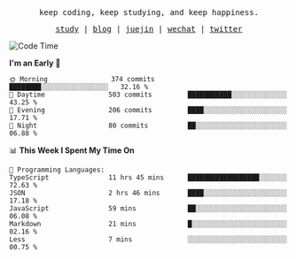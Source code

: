 <p align="center">
  <samp>
    <span>keep coding, keep studying, and keep happiness.</span>
  </samp>
</p>

<p align="center">
  <samp>
    <a href="https://github.com/ouduidui/fe-study">study</a> |
    <a href="https://deweyou.me">blog</a>  |
    <a href="https://juejin.cn/user/4309700183594366">juejin</a> |
    <a href="https://user-images.githubusercontent.com/54696834/165071004-6509e3f2-90c3-448c-9d92-3da42b0c2021.jpeg">wechat</a> |
    <a href="https://twitter.com/ouduidui">twitter</a>
  </samp>
</p>

<!--START_SECTION:waka-->
![Code Time](http://img.shields.io/badge/Code%20Time-3%2C310%20hrs%2040%20mins-blue)

**I'm an Early 🐤** 

```text
🌞 Morning                374 commits         ████████░░░░░░░░░░░░░░░░░   32.16 % 
🌆 Daytime                503 commits         ███████████░░░░░░░░░░░░░░   43.25 % 
🌃 Evening                206 commits         ████░░░░░░░░░░░░░░░░░░░░░   17.71 % 
🌙 Night                  80 commits          ██░░░░░░░░░░░░░░░░░░░░░░░   06.88 % 
```


📊 **This Week I Spent My Time On** 

```text
💬 Programming Languages: 
TypeScript               11 hrs 45 mins      ██████████████████░░░░░░░   72.63 % 
JSON                     2 hrs 46 mins       ████░░░░░░░░░░░░░░░░░░░░░   17.18 % 
JavaScript               59 mins             ██░░░░░░░░░░░░░░░░░░░░░░░   06.08 % 
Markdown                 21 mins             █░░░░░░░░░░░░░░░░░░░░░░░░   02.16 % 
Less                     7 mins              ░░░░░░░░░░░░░░░░░░░░░░░░░   00.75 % 
```


<!--END_SECTION:waka-->

